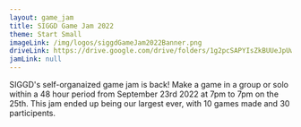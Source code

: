 ```yaml
---
layout: game_jam
title: SIGGD Game Jam 2022
theme: Start Small
imageLink: /img/logos/siggdGameJam2022Banner.png
driveLink: https://drive.google.com/drive/folders/1g2pcSAPYIsZkBUUeJpUw3UBVF9tfENlb?usp=sharing
jamLink: null
---
```

<!--Put description here:-->
SIGGD's self-organaized game jam is back! Make a game in a group or solo within a 48 hour period from September 23rd 2022 at 7pm to 7pm on the 25th. This jam ended up being our largest ever, with 10 games made and 30 participents.